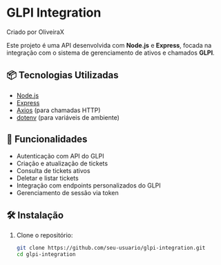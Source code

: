 # GLPI Integration
Criado por OliveiraX

Este projeto é uma API desenvolvida com **Node.js** e **Express**, focada na integração com o sistema de gerenciamento de ativos e chamados **GLPI**.

## 📦 Tecnologias Utilizadas

- [Node.js](https://nodejs.org/)
- [Express](https://expressjs.com/)
- [Axios](https://axios-http.com/) (para chamadas HTTP)
- [dotenv](https://www.npmjs.com/package/dotenv) (para variáveis de ambiente)

## 🚀 Funcionalidades

- Autenticação com API do GLPI
- Criação e atualização de tickets
- Consulta de tickets ativos
- Deletar e listar tickets
- Integração com endpoints personalizados do GLPI
- Gerenciamento de sessão via token

## 🛠️ Instalação

1. Clone o repositório:
   ```bash
   git clone https://github.com/seu-usuario/glpi-integration.git
   cd glpi-integration
